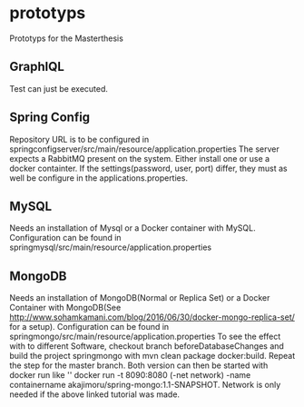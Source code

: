 # prototyps
Prototyps for the Masterthesis

## GraphlQL
Test can just be executed.

## Spring Config
Repository URL is to be configured in springconfigserver/src/main/resource/application.properties
The server expects a RabbitMQ present on the system. Either install one or use a docker containter.
If the settings(password, user, port) differ, they must as well be configure in the applications.properties.

## MySQL
Needs an installation of Mysql or a Docker container with MySQL. Configuration can be found in springmysql/src/main/resource/application.properties

## MongoDB
Needs an installation of MongoDB(Normal or Replica Set) or a Docker Container with MongoDB(See http://www.sohamkamani.com/blog/2016/06/30/docker-mongo-replica-set/ for a setup). Configuration can be found in springmongo/src/main/resource/application.properties
To see the effect with to different Software, checkout branch beforeDatabaseChanges and build the project springmongo with mvn clean package docker:build. Repeat the step for the master branch.
Both version can then be started with docker run like '' docker run -t 8090:8080 (-net network) -name containername akajimoru/spring-mongo:1.1-SNAPSHOT. Network is only needed if the above linked tutorial was made.


